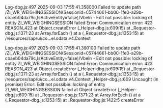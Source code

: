 Log-dbg.js:497 2025-09-03 17:55:41.358000 Failed to update path /ZI_WR_WEIGHINGSESSION(Sessionid=05744661-bb00-1fe0-a29b-cbaeb04da79c,IsActiveEntity=false)/Vbeln - Edit not possible: locking of entity ZI_WR_WEIGHINGSESSION failed
Error: Communication error: 423 REASON_423
    at Object.createError (_Helper-dbg.js:609:15)
    at _Requestor-dbg.js:1371:23
    at Array.forEach (<anonymous>)
    at a (_Requestor-dbg.js:1353:15)
    at /resources/sap/ui/co…el.odata.v4.Context

Log-dbg.js:497 2025-09-03 17:55:41.360100 Failed to update path /ZI_WR_WEIGHINGSESSION(Sessionid=05744661-bb00-1fe0-a29b-cbaeb04da79c,IsActiveEntity=false)/Vbeln - Edit not possible: locking of entity ZI_WR_WEIGHINGSESSION failed
Error: Communication error: 423 REASON_423
    at Object.createError (_Helper-dbg.js:609:15)
    at _Requestor-dbg.js:1371:23
    at Array.forEach (<anonymous>)
    at a (_Requestor-dbg.js:1353:15)
    at /resources/sap/ui/co…el.odata.v4.Context
_Helper-dbg.js:609 Uncaught (in promise) Error: Edit not possible: locking of entity ZI_WR_WEIGHINGSESSION failed
    at Object.createError (_Helper-dbg.js:609:15)
    at _Requestor-dbg.js:1371:23
    at Array.forEach (<anonymous>)
    at a (_Requestor-dbg.js:1353:15)
    at _Requestor-dbg.js:1422:5
createError
